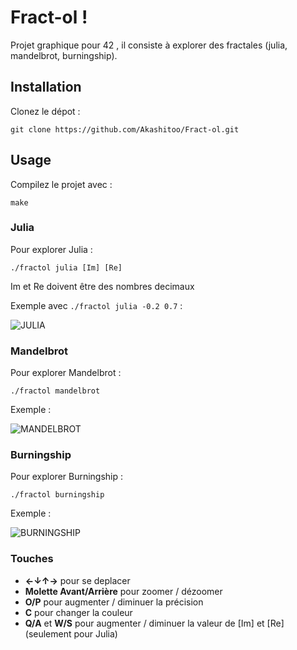 # Fract-ol !

Projet graphique pour 42 , il consiste à explorer des fractales (julia, mandelbrot, burningship).

## Installation

Clonez le dépot :

```git clone https://github.com/Akashitoo/Fract-ol.git```

## Usage

Compilez le projet avec :

```make```

### Julia

Pour explorer Julia : 

```./fractol julia [Im] [Re]```

Im et Re doivent être des nombres decimaux

Exemple avec ```./fractol julia -0.2 0.7``` :

![JULIA](fractol-julia.gif)

### Mandelbrot

Pour explorer Mandelbrot :

```./fractol mandelbrot```

Exemple :

![MANDELBROT](fractol-mandelbrot.gif)

### Burningship

Pour explorer Burningship :

```./fractol burningship```

Exemple :

![BURNINGSHIP](fractol-burningship.gif)

### Touches 

- **←↓↑→** pour se deplacer
- **Molette Avant/Arrière** pour zoomer / dézoomer
- **O/P** pour augmenter / diminuer la précision
- **C** pour changer la couleur
- **Q/A** et **W/S** pour augmenter / diminuer la valeur de [Im] et [Re] (seulement pour Julia)
   

